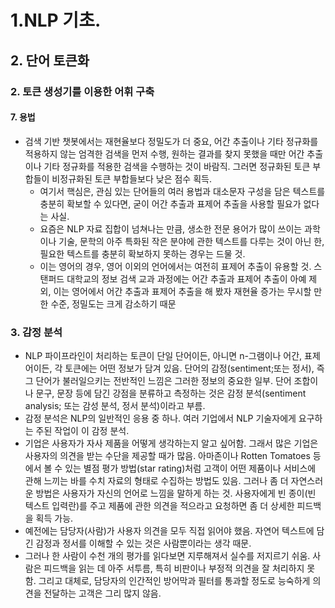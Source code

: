 # 1.NLP 기초.
## 2. 단어 토큰화
### 2. 토큰 생성기를 이용한 어휘 구축
#### 7. 용법
- 검색 기반 챗봇에서는 재현율보다 정밀도가 더 중요, 어간 추출이나 기타 정규화를 적용하지 않는 엄격한 검색을 먼저 수행, 원하는 결과를 찾지 못했을 때만 어간 추출이나 기타 정규화를 적용한 검색을 수행하는 것이 바람직. 그러면 정규화된 토큰 부합들이 비정규화된 토큰 부합들보다 낮은 점수 획득.
  - 여기서 핵심은, 관심 있는 단어들의 여러 용법과 대소문자 구성을 담은 텍스트를 충분히 확보할 수 있다면, 굳이 어간 추출과 표제어 추출을 사용할 필요가 없다는 사실.
  - 요즘은 NLP 자료 집합이 넘쳐나는 만큼, 생소한 전문 용어가 많이 쓰이는 과학이나 기술, 문학의 아주 특화된 작은 분야에 관한 텍스트를 다루는 것이 아닌 한, 필요한 텍스트를 충분히 확보하지 못하는 경우는 드물 것.
  - 이는 영어의 경우, 영어 이외의 언어에서는 여전히 표제어 추출이 유용할 것. 스탠퍼드 대학교의 정보 검색 교과 과정에는 어간 추출과 표제어 추출이 아예 제외, 이는 영어에서 어간 추출과 표제어 추출을 해 봤자 재현율 증가는 무시할 만한 수준, 정밀도는 크게 감소하기 때문
### 3. 감정 분석
- NLP 파이프라인이 처리하는 토큰이 단일 단어이든, 아니면 n-그램이나 어간, 표제어이든, 각 토큰에는 어떤 정보가 담겨 있음. 단어의 감정(sentiment;또는 정서), 즉 그 단어가 불러일으키는 전반적인 느낌은 그러한 정보의 중요한 일부. 단어 조합이나 문구, 문장 등에 담긴 강점을 분류하고 측정하는 것은 감정 분석(sentiment analysis; 또는 감성 분석, 정서 분석)이라고 부름.
- 감정 분석은 NLP의 일반적인 응용 중 하나. 여러 기업에서 NLP 기술자에게 요구하는 주된 작업이 이 감정 분석.
- 기업은 사용자가 자사 제품을 어떻게 생각하는지 알고 싶어함. 그래서 많은 기업은 사용자의 의견을 받는 수단을 제공할 때가 많음. 아마존이나 Rotten Tomatoes 등에서 볼 수 있는 별점 평가 방법(star rating)처럼 고객이 어떤 제품이나 서비스에 관해 느끼는 바를 수치 자료의 형태로 수집하는 방법도 있음. 그러나 좀 더 자연스러운 방법은 사용자가 자신의 언어로 느낌을 말하게 하는 것. 사용자에게 빈 종이(빈 텍스트 입력란)를 주고 제품에 관한 의견을 적으라고 요청하면 좀 더 상세한 피드백을 획득 가능.
- 예전에는 담당자(사람)가 사용자 의견을 모두 직접 읽어야 했음. 자연어 텍스트에 담긴 감정과 정서를 이해할 수 있는 것은 사람뿐이라는 생각 때문.
- 그러나 한 사람이 수천 개의 평가를 읽다보면 지루해져서 실수를 저지르기 쉬움. 사람은 피드백을 읽는 데 아주 서투름, 특히 비판이나 부정적 의견을 잘 처리하지 못함. 그리고 대체로, 담당자의 인간적인 방어막과 필터를 통과할 정도로 능숙하게 의견을 전달하는 고객은 그리 많지 않음.